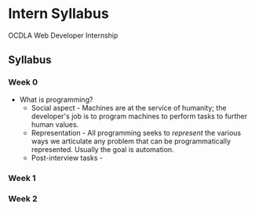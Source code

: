 

# Intern Syllabus
OCDLA Web Developer Internship

## Syllabus

### Week 0
* What is programming?
  * Social aspect - Machines are at the service of humanity; the developer's job is to program machines to perform tasks to further human values.
  * Representation - All programming seeks to _represent_ the various ways we articulate any problem that can be programmatically represented.  Usually the goal is automation.
  * Post-interview tasks - 


### Week 1

### Week 2